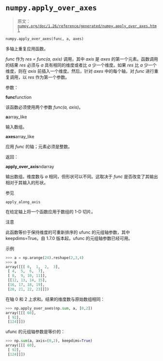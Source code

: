 # `numpy.apply_over_axes`

> 原文：[`numpy.org/doc/1.26/reference/generated/numpy.apply_over_axes.html`](https://numpy.org/doc/1.26/reference/generated/numpy.apply_over_axes.html)

```py
numpy.apply_over_axes(func, a, axes)
```

多轴上重复应用函数。

*func* 作为 *res = func(a, axis)* 调用，其中 *axis* 是 *axes* 的第一个元素。函数调用的结果 *res* 必须与 *a* 具有相同的维度或者比 *a* 少一个维度。如果 *res* 比 *a* 少一个维度，则在 *axis* 前插入一个维度。然后，针对 *axes* 中的每个轴，对 *func* 进行重复调用，以 *res* 作为第一个参数。

参数：

**func**function

该函数必须使用两个参数 *func(a, axis)*。

**a**array_like

输入数组。

**axes**array_like

应用 *func* 的轴；元素必须是整数。

返回：

**apply_over_axis**ndarray

输出数组。维度数与 *a* 相同，但形状可以不同。这取决于 *func* 是否改变了其输出相对于其输入的形状。

参见

`apply_along_axis`

在给定轴上将一个函数应用于数组的 1-D 切片。

注意

此函数等价于保持维度的可重新排序的 ufunc 的元组轴参数，其中 keepdims=True。自 1.7.0 版本起，ufunc 的元组轴参数已经可用。

示例

```py
>>> a = np.arange(24).reshape(2,3,4)
>>> a
array([[[ 0,  1,  2,  3],
 [ 4,  5,  6,  7],
 [ 8,  9, 10, 11]],
 [[12, 13, 14, 15],
 [16, 17, 18, 19],
 [20, 21, 22, 23]]]) 
```

在轴 0 和 2 上求和。结果的维度数与原始数组相同：

```py
>>> np.apply_over_axes(np.sum, a, [0,2])
array([[[ 60],
 [ 92],
 [124]]]) 
```

ufunc 的元组轴参数是等价的：

```py
>>> np.sum(a, axis=(0,2), keepdims=True)
array([[[ 60],
 [ 92],
 [124]]]) 
```
